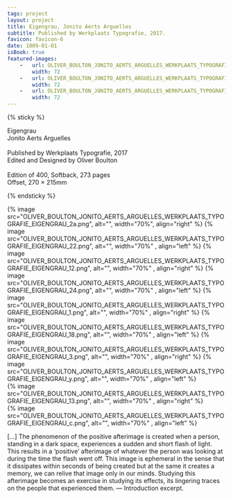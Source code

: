 ```yaml
---
tags: project
layout: project
title: Eigengrau, Jonito Aerts Arguelles
subtitle: Published by Werkplaats Typografie, 2017.
favicon: favicon-6
date: 1009-01-01
isBook: true
featured-images: 
    -   url: OLIVER_BOULTON_JONITO_AERTS_ARGUELLES_WERKPLAATS_TYPOGRAFIE_EIGENGRAU_2.png
        width: 72
    -   url: OLIVER_BOULTON_JONITO_AERTS_ARGUELLES_WERKPLAATS_TYPOGRAFIE_EIGENGRAU_1.png
        width: 72
    -   url: OLIVER_BOULTON_JONITO_AERTS_ARGUELLES_WERKPLAATS_TYPOGRAFIE_EIGENGRAU_3.png
        width: 72
---
```


{% sticky %}

Eigengrau<br>
Jonito Aerts Arguelles<br>
<br>
Published by Werkplaats Typografie, 2017<br>
Edited and Designed by Oliver Boulton<br>
<br>
Edition of 400, Softback, 273 pages<br>
Offset, 270 × 215mm<br>

{% endsticky %}


{% image src="OLIVER_BOULTON_JONITO_AERTS_ARGUELLES_WERKPLAATS_TYPOGRAFIE_EIGENGRAU_2a.png",  alt="", width="70%",   align="right" %}
{% image src="OLIVER_BOULTON_JONITO_AERTS_ARGUELLES_WERKPLAATS_TYPOGRAFIE_EIGENGRAU_22.png", alt="", width="70%"  ,   align="left" %} 
{% image src="OLIVER_BOULTON_JONITO_AERTS_ARGUELLES_WERKPLAATS_TYPOGRAFIE_EIGENGRAU_12.png", alt="", width="70%"  ,   align="right" %}
{% image src="OLIVER_BOULTON_JONITO_AERTS_ARGUELLES_WERKPLAATS_TYPOGRAFIE_EIGENGRAU_24.png", alt="", width="70%"  ,   align="left" %}
{% image src="OLIVER_BOULTON_JONITO_AERTS_ARGUELLES_WERKPLAATS_TYPOGRAFIE_EIGENGRAU_1.png",  alt="", width="70%"  ,   align="right" %}
{% image src="OLIVER_BOULTON_JONITO_AERTS_ARGUELLES_WERKPLAATS_TYPOGRAFIE_EIGENGRAU_18.png",  alt="", width="70%"  ,   align="left" %}
{% image src="OLIVER_BOULTON_JONITO_AERTS_ARGUELLES_WERKPLAATS_TYPOGRAFIE_EIGENGRAU_3.png", alt="", width="70%"  ,   align="right" %}
{% image src="OLIVER_BOULTON_JONITO_AERTS_ARGUELLES_WERKPLAATS_TYPOGRAFIE_EIGENGRAU_y.png", alt="", width="70%"  ,   align="left" %}  
{% image src="OLIVER_BOULTON_JONITO_AERTS_ARGUELLES_WERKPLAATS_TYPOGRAFIE_EIGENGRAU_13.png", alt="", width="70%"  ,   align="right" %}  
{% image src="OLIVER_BOULTON_JONITO_AERTS_ARGUELLES_WERKPLAATS_TYPOGRAFIE_EIGENGRAU_c.png",  alt="", width="70%"  ,   align="left" %}

[...] The phenomenon of the positive afterimage is created when a person, standing in a dark space, experiences a sudden and short flash of light. This results in a ‘positive’ afterimage of whatever the person was looking at during the time the flash went off. This image is ephemeral in the sense that it dissipates within seconds of being created but at the same it creates a memory, we can relive that image only in our minds. Studying this afterimage becomes an exercise in studying its effects, its lingering traces on the people that experienced them. — Introduction excerpt.